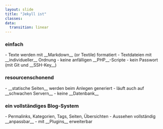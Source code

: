 ```yaml
---
layout: slide
title: "Jekyll ist"
classes:
data:
  transition: linear
---
```


### einfach

<div markdown="1" class="fragment">
- Texte werden mit __Markdown__ (or Textile) formatiert
- Textdateien mit __individueller__ Ordnung
- keine anfälligen __PHP__-Scripte
- kein Passwort (mit Git und __SSH-Key__)
</div>

### resourcenschonend

<div markdown="1" class="fragment">
- __statische Seiten__ werden beim Anlegen generiert
  - läuft auch auf __schwachen Servern__
- keine __Datenbank__
</div>

### ein vollständiges Blog-System

<div markdown="1" class="fragment">
- Permalinks, Kategorien, Tags, Seiten, Übersichten
- Aussehen vollständig __anpassbar__
- mit __Plugins__ erweiterbar
</div>
